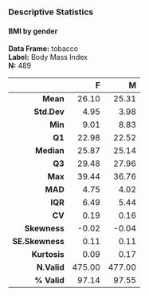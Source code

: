 ### Descriptive Statistics  
#### BMI by gender  
**Data Frame:** tobacco  
**Label:** Body Mass Index  
**N:** 489  

|          &nbsp; |      F |      M |
|----------------:|-------:|-------:|
|        **Mean** |  26.10 |  25.31 |
|     **Std.Dev** |   4.95 |   3.98 |
|         **Min** |   9.01 |   8.83 |
|          **Q1** |  22.98 |  22.52 |
|      **Median** |  25.87 |  25.14 |
|          **Q3** |  29.48 |  27.96 |
|         **Max** |  39.44 |  36.76 |
|         **MAD** |   4.75 |   4.02 |
|         **IQR** |   6.49 |   5.44 |
|          **CV** |   0.19 |   0.16 |
|    **Skewness** |  -0.02 |  -0.04 |
| **SE.Skewness** |   0.11 |   0.11 |
|    **Kurtosis** |   0.09 |   0.17 |
|     **N.Valid** | 475.00 | 477.00 |
|     **% Valid** |  97.14 |  97.55 |
